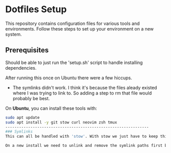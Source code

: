 # Dotfiles Setup

This repository contains configuration files for various tools and environments. Follow these steps to set up your environment on a new system.

## Prerequisites

Should be able to just run the 'setup.sh' script to handle installing dependencies.

After running this once on Ubuntu there were a few hiccups.
- The symlinks didn't work. I think it's because the files aleady existed where I was trying to link to. So adding a step to rm that file would probably be best.


On **Ubuntu**, you can install these tools with:

```bash
sudo apt update
sudo apt install -y git stow curl neovim zsh tmux
---------------------------------------------------------------
### Symlinks
This can all be handled with 'stow'. With stow we just have to keep this repo in the same structure as if it was the root folder. For example, normally neovim looks for init.vim in ~/.config/nvim so in this repo we need to have the same structure which is ./config/nvim/init.vim.

On a new install we need to unlink and remove the symlink paths first before setting up the links. This is in case they already exist.
